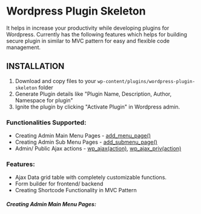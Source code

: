 # Wordpress Plugin Skeleton

It helps in increase your productivity while developing plugins for Wordpress.  Currently has the following features which helps for building secure plugin in similar to MVC pattern for easy and flexible code management. 

## INSTALLATION
1. Download and copy files to your `wp-content/plugins/wordpress-plugin-skeleton` folder
2. Generate Plugin details like "Plugin Name, Description, Author, Namespace for plugin"
3. Ignite the plugin by clicking "Activate Plugin" in Wordpress admin.


### Functionalities Supported:
 - Creating Admin Main Menu Pages - [add_menu_page()](https://developer.wordpress.org/reference/functions/add_menu_page/)
 - Creating Admin Sub Menu Pages - [add_submenu_page()](https://developer.wordpress.org/reference/functions/add_submenu_page/)
 - Admin/ Public Ajax actions - [wp_ajax(action)](http://codex.wordpress.org/Plugin_API/Action_Reference/wp_ajax_(action)), [wp_ajax_priv(action)](https://codex.wordpress.org/Plugin_API/Action_Reference/wp_ajax_nopriv_(action))

### Features:
 - Ajax Data grid table with completely customizable functions.
 - Form builder for frontend/ backend
 - Creating Shortcode Functionality in MVC Pattern




##### Creating Admin Main Menu Pages: